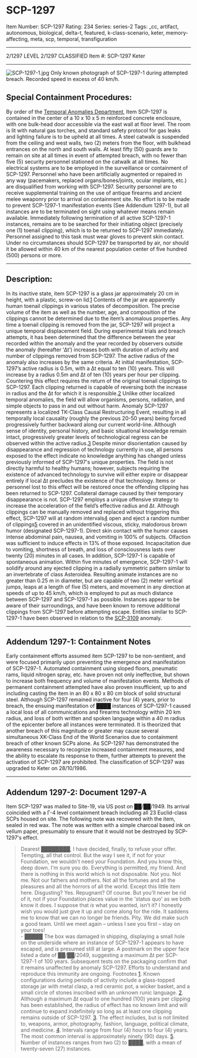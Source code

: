 # SCP-1297
Item Number: SCP-1297
Rating: 234
Series: series-2
Tags: _cc, artifact, autonomous, biological, delta-t, featured, k-class-scenario, keter, memory-affecting, meta, scp, temporal, transfiguration

---

2/1297 LEVEL 2/1297
CLASSIFIED
Item #: SCP-1297
Keter
* * *
![SCP-1297-1.jpg](https://scp-wiki.wdfiles.com/local--files/scp-1297/SCP-1297-1.jpg)
Only known photograph of SCP-1297-1 during attempted breach. Recorded speed in excess of 40 km/h.
## **Special Containment Procedures:**
By order of the [Temporal Anomalies Department](/scp-1780), Item SCP-1297 is contained in the center of a 10 x 10 x 5 m reinforced concrete enclosure, with one bulk-head door accessible via the east wall at floor level. The room is lit with natural gas torches, and standard safety protocol for gas leaks and lighting failure is to be upheld at all times. A steel catwalk is suspended from the ceiling and west walls, two (2) meters from the floor, with bulkhead entrances on the north and south walls. At least fifty (50) guards are to remain on site at all times in event of attempted breach, with no fewer than five (5) security personnel stationed on the catwalk at all times.
No electrical systems are to be employed in the surveillance or containment of SCP-1297. Personnel who have been artificially augmented or repaired in any way (pacemakers, replaced organs/bones/joints, ocular implants, etc.) are disqualified from working with SCP-1297. Security personnel are to receive supplemental training on the use of antique firearms and ancient melee weaponry prior to arrival on containment site. No effort is to be made to prevent SCP-1297-1 manifestation events (See Addendum 1297-1), but all instances are to be terminated on sight using whatever means remain available.
Immediately following termination of all active SCP-1297-1 instances, remains are to be searched for their initiating object (precisely one (1) toenail clipping), which is to be returned to SCP-1297 immediately. Personnel assigned to this task must wear gloves to prevent skin contact. Under no circumstances should SCP-1297 be transported by air, nor should it be allowed within 40 km of the nearest population center of five hundred (500) persons or more.
* * *
## **Description:**
In its inactive state, item SCP-1297 is a glass jar approximately 20 cm in height, with a plastic, screw-on lid.[1](javascript:;) Contents of the jar are apparently human toenail clippings in various states of decomposition. The precise volume of the item as well as the number, age, and composition of the clippings cannot be determined due to the item’s anomalous properties.
Any time a toenail clipping is removed from the jar, SCP-1297 will project a unique temporal displacement field. During experimental trials and breach attempts, it has been determined that the difference between the year recorded within the anomaly and the year recorded by observers outside the anomaly (hereafter ‘Δt’) increases both with duration of activity and number of clippings removed from SCP-1297. The active radius of the anomaly also increases by the same criteria.
At initial manifestation, SCP-1297’s active radius is 0.5m, with a Δt equal to ten (10) years. This will increase by a radius 0.5m and Δt of ten (10) years per hour per clipping. Countering this effect requires the return of the original toenail clippings to SCP-1297. Each clipping returned is capable of reversing both the increase in radius and the Δt for which it is responsible.[2](javascript:;) Unlike other localized temporal anomalies, the field will allow organisms, persons, radiation, and simple objects to pass in and out without harm.
Anomaly SCP-1297 represents a localized TK-Class Causal Restructuring Event, resulting in all temporally local causality (roughly the previous 20-50 years) being forced progressively further backward along our current world-line. Although sense of identity, personal history, and basic situational knowledge remain intact, progressively greater levels of technological regress can be observed within the active radius.[3](javascript:;) Despite minor disorientation caused by disappearance and regression of technology currently in use, all persons exposed to the effect indicate no knowledge anything has changed unless previously informed of SCP-1297's unique properties.
The field is not directly harmful to healthy humans; however, subjects requiring the existence of advanced technology to survive will either expire or disappear entirely if local Δt precludes the existence of that technology. Items or personnel lost to this effect will be restored once the offending clipping has been returned to SCP-1297. Collateral damage caused by their temporary disappearance is not.
SCP-1297 employs a unique offensive strategy to increase the acceleration of the field’s effective radius and Δt. Although clippings can be manually removed and replaced without triggering this effect, SCP-1297 will at random intervals[4](javascript:;) open and eject a random number of clippings[5](javascript:;) covered in an unidentified viscous, sticky, malodorous brown humor (designated SCP-1297-1). Direct skin contact with the humor causes intense abdominal pain, nausea, and vomiting in 100% of subjects. Olfaction was sufficient to induce effects in 13% of those exposed. Incapacitation due to vomiting, shortness of breath, and loss of consciousness lasts over twenty (20) minutes in all cases.
In addition, SCP-1297-1 is capable of spontaneous animation. Within five minutes of emergence, SCP-1297-1 will solidify around any ejected clipping in a radially symmetric pattern similar to an invertebrate of class Asteroidea. Resulting animate instances are no greater than 0.25 m in diameter, but are capable of two (2) meter vertical jumps, leaps at a length of five (5) meters, and movement in any direction at speeds of up to 45 km/h, which is employed to put as much distance between SCP-1297 and SCP-1297-1 as possible. Instances appear to be aware of their surroundings, and have been known to remove additional clippings from SCP-1297 before attempting escape. Entities similar to SCP-1297-1 have been observed in relation to the [SCP-3109](/scp-3109) anomaly.
* * *
## **Addendum 1297-1: Containment Notes**
Early containment efforts assumed item SCP-1297 to be non-sentient, and were focused primarily upon preventing the emergence and manifestation of SCP-1297-1. Automated containment using sloped floors, pneumatic rams, liquid nitrogen spray, etc. have proven not only ineffective, but shown to increase both frequency and volume of manifestation events.
Methods of permanent containment attempted have also proven insufficient, up to and including casting the item in an 80 x 80 x 80 cm block of solid structural steel. Although SCP-1297 remained inactive for four (4) years, prior to breach, the ensuing manifestation of ████ instances of SCP-1297-1 caused a local loss of all communications and firearms technology within 20 km radius, and loss of both written and spoken language within a 40 m radius of the epicenter before all instances were terminated. It is theorized that another breach of this magnitude or greater may cause several simultaneous XK-Class End of the World Scenarios due to containment breach of other known SCPs alone.
As SCP-1297 has demonstrated the awareness necessary to recognize increased containment measures, and the ability to escalate its response to them, further attempts to prevent the activation of SCP-1297 are prohibited.
The classification of SCP-1297 was upgraded to Keter on 28/10/1986.
* * *
## **Addendum 1297-2: Document 1297-A**
Item SCP-1297 was mailed to Site-19, via US post on ██/██/1949. Its arrival coincided with a Γ-4 level containment breach including all 23 Euclid-class SCPs housed on site. The following note was recovered with the item, sealed in red wax. The note was written with a simple charcoal based ink on vellum paper, presumably to ensure that it would not be destroyed by SCP-1297's effect.
> Dearest ████████,
> I have decided, finally, to refuse your offer. Tempting, all that control. But the way I see it, if not for your Foundation, we wouldn't need your Foundation.
> And you know this, deep down. I'm sure you do. Everything is permitted, my friend. And there is nothing in this world which is not disposable. Not you. Not me. Not our fathers and mothers. Not all the fortunes and all the pleasures and all the horrors of all the world.
> Except this little item here.
> Disgusting? Yes. Repugnant? Of course. But you'll never be rid of it, not if your Foundation places value in the 'status quo' as we both know it does. I suppose that _is_ what you wanted, isn't it?
> I honestly wish you would just give it up and come along for the ride. It saddens me to know that we can no longer be friends. Pity. We did make such a good team.
> Until we meet again – unless I see you first – stay on your toes!  
>  \- █████
The box was damaged in shipping, displaying a small hole on the underside where an instance of SCP-1297-1 appears to have escaped, and is presumed still at large. A postmark on the upper face listed a date of ██/██/2049, suggesting a maximum Δt per SCP-1297-1 of 100 years. Subsequent tests on the packaging confirm that it remains unaffected by anomaly SCP-1297. Efforts to understand and reproduce this immunity are ongoing.
Footnotes
[1](javascript:;). Known configurations during periods of activity include a glass-topped storage jar with metal clasp, a red ceramic pot, a wicker basket, and a small circle of stones inscribed with an unknown runic language.
[2](javascript:;). Although a maximum Δt equal to one hundred (100) years per clipping has been established, the radius of effect has no known limit and will continue to expand indefinitely so long as at least one clipping remains outside of SCP-1297.
[3](javascript:;). The effect includes, but is not limited to, weapons, armor, photography, fashion, language, political climate, and medicine.
[4](javascript:;). Intervals range from four (4) hours to four (4) years. The most common interval is approximately ninety (90) days.
[5](javascript:;). Number of instances ranges from two (2) to ████, with a mean of twenty-seven (27) instances.
